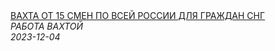<!--2023-12-04 08:54:47-->
<div class="yb">
  <a class="nodecor" href="/posts.html?rabota/vahta_ot_15_smen_po_vsej_rossii_dlya_grajdan_sng">
    <img class="preview" data-videoid="ffAeGTd2JV0" src="https://i3.ytimg.com/vi/ffAeGTd2JV0/hqdefault.jpg" align="middle" alt="">
  </a>
  <div class="inlbl text">
    <a class="nodecor" href="/posts.html?rabota/vahta_ot_15_smen_po_vsej_rossii_dlya_grajdan_sng">ВАХТА ОТ 15 СМЕН ПО ВСЕЙ РОССИИ ДЛЯ ГРАЖДАН СНГ</a><br>
    <i class="smaller2">РАБОТА ВАХТОЙ</i><br>
    <i class="smaller3">2023-12-04</i>
  </div>
</div>
